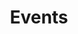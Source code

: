 ---
title: "Events"
subtitle: ""
# meta description
description: "This is meta description"
draft: false
---
